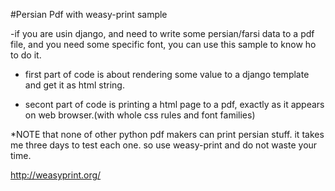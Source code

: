 #Persian Pdf with weasy-print sample

-if you are usin django, and need to write some persian/farsi data to a pdf file, and you need some specific font, you can use this sample to know ho to do it.

- first part of code is about rendering some value to a django template and get it as html string.

- secont part of code is printing a html page to a pdf, exactly as it appears on web browser.(with whole css rules and font families)


*NOTE that none of other python pdf makers can print persian stuff. it takes me three days to test each one. so use weasy-print and do not waste your time.

http://weasyprint.org/
